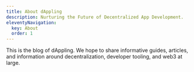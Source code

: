 ```yaml
---
title: About dAppling
description: Nurturing the Future of Decentralized App Development.
eleventyNavigation:
  key: About
  order: 1
---
```


This is the blog of dAppling. We hope to share informative guides, articles, and information around decentralization, developer tooling, and web3 at large.
